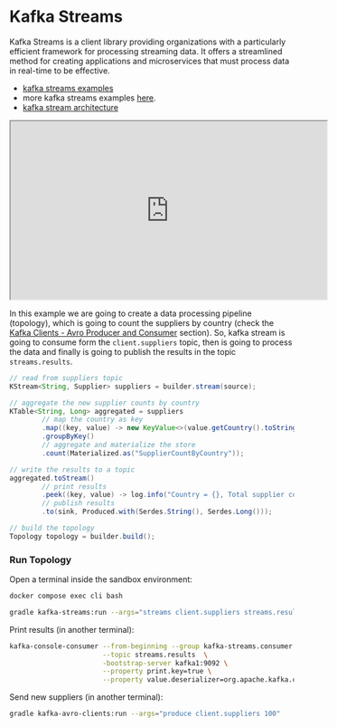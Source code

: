 # Kafka Streams

Kafka Streams is a client library providing organizations with a particularly efficient framework for processing
streaming data. It offers a streamlined method for creating applications and microservices that must process data in
real-time to be effective.

- [kafka streams examples](https://github.com/confluentinc/kafka-streams-examples)
- more kafka streams examples [here](https://github.com/sauljabin/kafka-streams-sandbox).
- [kafka stream architecture](https://docs.confluent.io/platform/current/streams/architecture.html)

<iframe width="560" height="315" src="https://www.youtube.com/embed/y9a3fldlvnI"></iframe>

In this example we are going to create a data processing pipeline (topology), which
is going to count the suppliers by country (check the [Kafka Clients - Avro Producer and Consumer](avro-producer-and-consumer.md) section).
So, kafka stream is going to consume form the `client.suppliers` topic, then is
going to process the data and finally is going to publish the results in the 
topic `streams.results`.

```java
// read from suppliers topic
KStream<String, Supplier> suppliers = builder.stream(source);

// aggregate the new supplier counts by country
KTable<String, Long> aggregated = suppliers
        // map the country as key
        .map((key, value) -> new KeyValue<>(value.getCountry().toString(), value))
        .groupByKey()
        // aggregate and materialize the store
        .count(Materialized.as("SupplierCountByCountry"));

// write the results to a topic
aggregated.toStream()
        // print results
        .peek((key, value) -> log.info("Country = {}, Total supplier counts = {}", key, value))
        // publish results
        .to(sink, Produced.with(Serdes.String(), Serdes.Long()));

// build the topology
Topology topology = builder.build();
```

### Run Topology

<div class="warning">

Open a terminal inside the sandbox environment:

```bash
docker compose exec cli bash
```

</div>

```bash
gradle kafka-streams:run --args="streams client.suppliers streams.results"
```

Print results (in another terminal):

```bash
kafka-console-consumer --from-beginning --group kafka-streams.consumer \
                       --topic streams.results  \
                       -bootstrap-server kafka1:9092 \
                       --property print.key=true \
                       --property value.deserializer=org.apache.kafka.common.serialization.LongDeserializer
```

Send new suppliers (in another terminal):

```bash
gradle kafka-avro-clients:run --args="produce client.suppliers 100"
```
